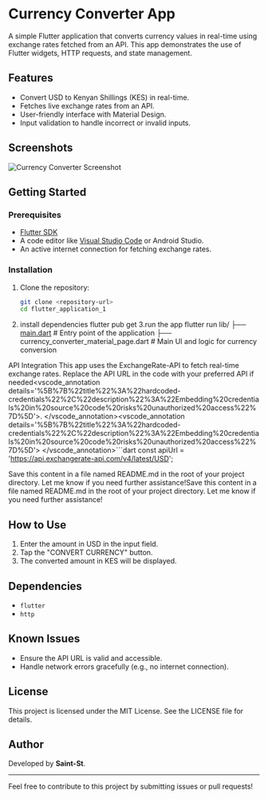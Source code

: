 # Currency Converter App

A simple Flutter application that converts currency values in real-time using exchange rates fetched from an API. This app demonstrates the use of Flutter widgets, HTTP requests, and state management.

## Features

- Convert USD to Kenyan Shillings (KES) in real-time.
- Fetches live exchange rates from an API.
- User-friendly interface with Material Design.
- Input validation to handle incorrect or invalid inputs.

## Screenshots

![Currency Converter Screenshot](https://via.placeholder.com/400x300.png?text=Screenshot+Placeholder)

## Getting Started

### Prerequisites

- [Flutter SDK](https://flutter.dev/docs/get-started/install)
- A code editor like [Visual Studio Code](https://code.visualstudio.com/) or Android Studio.
- An active internet connection for fetching exchange rates.

### Installation

1. Clone the repository:
   ```bash
   git clone <repository-url>
   cd flutter_application_1
  2. install dependencies
     flutter pub get
3.run the app
    flutter run
lib/
├── [main.dart](http://_vscodecontentref_/1)                          # Entry point of the application
├── currency_converter_material_page.dart # Main UI and logic for currency conversion

API Integration
This app uses the ExchangeRate-API to fetch real-time exchange rates. Replace the API URL in the code with your preferred API if needed<vscode_annotation details='%5B%7B%22title%22%3A%22hardcoded-credentials%22%2C%22description%22%3A%22Embedding%20credentials%20in%20source%20code%20risks%20unauthorized%20access%22%7D%5D'>. </vscode_annotation><vscode_annotation details='%5B%7B%22title%22%3A%22hardcoded-credentials%22%2C%22description%22%3A%22Embedding%20credentials%20in%20source%20code%20risks%20unauthorized%20access%22%7D%5D'> </vscode_annotation>```dart const apiUrl = 'https://api.exchangerate-api.com/v4/latest/USD';

Save this content in a file named README.md in the root of your project directory. Let me know if you need further assistance!Save this content in a file named README.md in the root of your project directory. Let me know if you need further assistance!

## How to Use

1. Enter the amount in USD in the input field.
2. Tap the "CONVERT CURRENCY" button.
3. The converted amount in KES will be displayed.

## Dependencies

- `flutter`
- `http`

## Known Issues

- Ensure the API URL is valid and accessible.
- Handle network errors gracefully (e.g., no internet connection).

## License

This project is licensed under the MIT License. See the LICENSE file for details.

## Author

Developed by **Saint-St**.

---

Feel free to contribute to this project by submitting issues or pull requests!


